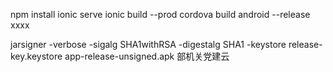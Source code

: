 npm installionic serveionic build --prodcordova build android --releasexxxxjarsigner -verbose -sigalg SHA1withRSA -digestalg SHA1 -keystore release-key.keystore app-release-unsigned.apk 部机关党建云 